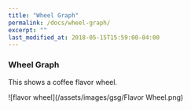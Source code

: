 ```yaml
---
title: "Wheel Graph"
permalink: /docs/wheel-graph/
excerpt: ""
last_modified_at: 2018-05-15T15:59:00-04:00
---
```


### Wheel Graph

This shows a coffee flavor wheel.  

![flavor wheel](/assets/images/gsg/Flavor Wheel.png)
